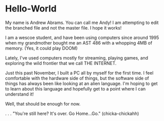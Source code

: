 # Hello-World

My name is Andrew Abrams.  You can call me Andy!  I am attempting to edit the branched file and not the master file.  I hope it works!

I am a wescoe student, and have been using computers since around 1995 when my grandmother bought me an AST 486 with a whopping 4MB of memory. (Yes, it could play DOOM)

Lately, I've used computers mostly for streaming, playing games, and exploring the wild frontier that we call THE INTERNET. 

Just this past November, I built a PC all by myself for the first time.  I feel comfortable with the hardware side of things, but the software side of things has always been like looking at an alien language.  I'm hoping to get to learn about this language and hopefully get to a point where I can understand it!

Well, that should be enough for now.

.
.
.
"You're still here?  It's over.  Go Home...Go." (chicka-chickahh)
